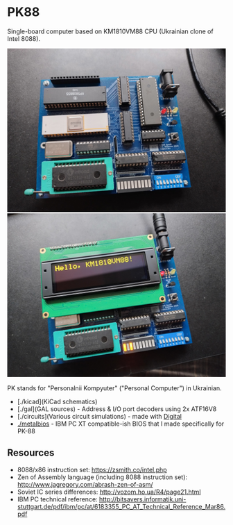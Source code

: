# PK88

Single-board computer based on KM1810VM88 CPU (Ukrainian clone of Intel 8088).

![Image 1](./img/v0_1_assembled1.jpg) ![Image 2](./img/v0_1_assembled2.jpg)

PK stands for "Personalnii Kompyuter" ("Personal Computer") in Ukrainian.

- [./kicad](KiCad schematics)
- [./gal](GAL sources) - Address & I/O port decoders using 2x ATF16V8
- [./circuits](Various circuit simulations) - made with [Digital](https://github.com/hneemann/Digital)
- [./metalbios](MetalBIOS) - IBM PC XT compatible-ish BIOS that I made specifically for PK-88

## Resources

- 8088/x86 instruction set: <https://zsmith.co/intel.php>
- Zen of Assembly language (including 8088 instruction set): <http://www.jagregory.com/abrash-zen-of-asm/>
- Soviet IC series differences: <http://vozom.ho.ua/R4/page21.html>
- IBM PC technical reference: <http://bitsavers.informatik.uni-stuttgart.de/pdf/ibm/pc/at/6183355_PC_AT_Technical_Reference_Mar86.pdf>
